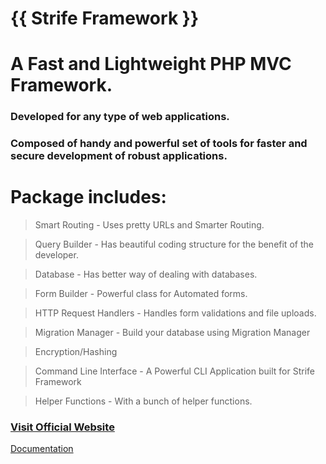 # {{ Strife Framework }}
# A Fast and Lightweight PHP MVC Framework.
### Developed for any type of web applications.
### Composed of handy and powerful set of tools for faster and secure development of robust applications.

# Package includes:
  > Smart Routing
    - Uses pretty URLs and Smarter Routing.
    
  > Query Builder
    - Has beautiful coding structure for the benefit of the developer.
  
  > Database
    - Has better way of dealing with databases.
  
  > Form Builder
    - Powerful class for Automated forms.
  
  > HTTP Request Handlers
    - Handles form validations and file uploads.
    
  > Migration Manager
    - Build your database using Migration Manager
  
  > Encryption/Hashing
  
  > Command Line Interface
    - A Powerful CLI Application built for Strife Framework
  
  > Helper Functions
    - With a bunch of helper functions.
    
    
### <a href="http://strife.x10.mx">Visit Official Website</a>
<a href="http://strife.x10.mx/docs">Documentation</a>